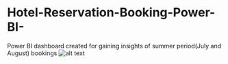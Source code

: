 # Hotel-Reservation-Booking-Power-BI-
Power BI dashboard created for gaining insights of summer period(July and August) bookings 
![alt text](http://url/to/img.png)
